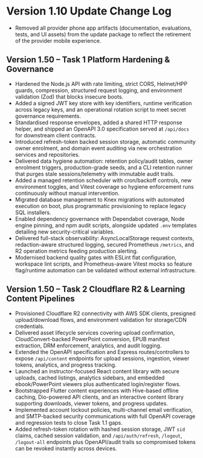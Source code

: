 # Version 1.10 Update Change Log

- Removed all provider phone app artifacts (documentation, evaluations, tests, and UI assets) from the update package to reflect the retirement of the provider mobile experience.

## Version 1.50 – Task 1 Platform Hardening & Governance

- Hardened the Node.js API with rate limiting, strict CORS, Helmet/HPP guards, compression, structured request logging, and environment validation (Zod) that blocks insecure boots.
- Added a signed JWT key store with key identifiers, runtime verification across legacy keys, and an operational rotation script to meet secret governance requirements.
- Standardised response envelopes, added a shared HTTP response helper, and shipped an OpenAPI 3.0 specification served at `/api/docs` for downstream client contracts.
- Introduced refresh-token backed session storage, automatic community owner enrolment, and domain event auditing via new orchestration services and repositories.
- Delivered data hygiene automation: retention policy/audit tables, owner enrolment triggers, production-grade seeds, and a CLI retention runner that purges stale sessions/telemetry with immutable audit trails.
- Added a managed retention scheduler with cron/backoff controls, new environment toggles, and Vitest coverage so hygiene enforcement runs continuously without manual intervention.
- Migrated database management to Knex migrations with automated execution on boot, plus programmatic provisioning to replace legacy SQL installers.
- Enabled dependency governance with Dependabot coverage, Node engine pinning, and npm audit scripts, alongside updated `.env` templates detailing new security-critical variables.
- Delivered full-stack observability: AsyncLocalStorage request contexts, redaction-aware structured logging, secured Prometheus `/metrics`, and R2 operation metrics feeding production alerting.
- Modernised backend quality gates with ESLint flat configuration, workspace lint scripts, and Prometheus-aware Vitest mocks so feature flag/runtime automation can be validated without external infrastructure.

## Version 1.50 – Task 2 Cloudflare R2 & Learning Content Pipelines

- Provisioned Cloudflare R2 connectivity with AWS SDK clients, presigned upload/download flows, and environment validation for storage/CDN credentials.
- Delivered asset lifecycle services covering upload confirmation, CloudConvert-backed PowerPoint conversion, EPUB manifest extraction, DRM enforcement, analytics, and audit logging.
- Extended the OpenAPI specification and Express routes/controllers to expose `/api/content` endpoints for upload sessions, ingestion, viewer tokens, analytics, and progress tracking.
- Launched an instructor-focused React content library with secure uploads, cached listings, analytics sidebars, and embedded ebook/PowerPoint viewers plus authenticated login/register flows.
- Bootstrapped Flutter content experiences with Hive-based offline caching, Dio-powered API clients, and an interactive content library supporting downloads, viewer tokens, and progress updates.
- Implemented account lockout policies, multi-channel email verification, and SMTP-backed security communications with full OpenAPI coverage and regression tests to close Task 1.1 gaps.
- Added refresh-token rotation with hashed session storage, JWT `sid` claims, cached session validation, and `/api/auth/refresh`, `/logout`, `/logout-all` endpoints plus OpenAPI/audit trails so compromised tokens can be revoked instantly across devices.
